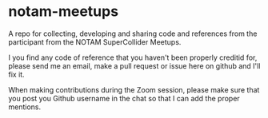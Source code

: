 # notam-meetups
A repo for collecting, developing and sharing code and references from the participant from the NOTAM SuperCollider Meetups.

I you find any code of reference that you haven't been properly creditid for, please send me an email, make a pull request or issue here on github and I'll fix it.

When making contributions during the Zoom session, please make sure that you post you Github username in the chat so that I can add the proper mentions.
